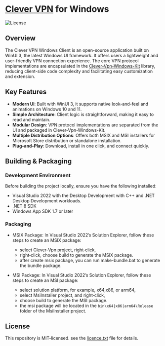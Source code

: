 ﻿# [Clever VPN](https://www.clever-vpn.net/) for Windows
![License](https://img.shields.io/badge/license-MIT-blue.svg)

## Overview

The Clever VPN Windows Client is an open-source application built on WinUI 3, the latest Windows UI framework. It offers users a lightweight and user-friendly VPN connection experience. The core VPN protocol implementations are encapsulated in the [Clever-Vpn-Windows-Kit](https://www.nuget.org/packages/Clever-Vpn-Windows-Kit) library, reducing client-side code complexity and facilitating easy customization and extension.

## Key Features

- **Modern UI**: Built with WinUI 3, it supports native look-and-feel and animations on Windows 10 and 11.
- **Simple Architecture**: Client logic is straightforward, making it easy to read and maintain.
- **Modular Design**: VPN protocol implementations are separated from the UI and packaged in Clever-Vpn-Windows-Kit.
- **Multiple Distribution Options**: Offers both MSIX and MSI installers for Microsoft Store distribution or standalone installation.
- **Plug-and-Play**: Download, install in one click, and connect quickly.


## Building & Packaging

### Development Environment

Before building the project locally, ensure you have the following installed:

- Visual Studio 2022 with the Desktop Development with C++ and .NET Desktop Development workloads.
- .NET 8 SDK
- Windows App SDK 1.7 or later

### Packaging

- MSIX Package: In Visual Studio 2022’s Solution Explorer, follow these steps to create an MSIX package:
	- select Clever-Vpn project, right‑click,
	- right‑click, choose build to generate the MSIX package.
	- after create msix package, you can run make-bundle.bat to generate the bundle package.

- MSI Package: In Visual Studio 2022’s Solution Explorer, follow these steps to create an MSI package:
	- select solution platform, for example, x64,x86, or arm64, 
	- select MsiInstaller project, and right‑click,
	- choose build to generate the MSI package.
	- the msi package will be located in the `bin\x64|x86|arm64\Release` folder of the MsiInstaller project.


## License

This repository is MIT-licensed. see the [licence.txt](licence.txt) file for details.



